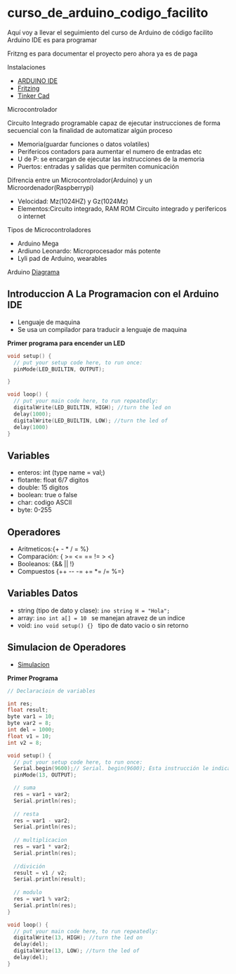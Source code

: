 # curso_de_arduino_codigo_facilito
Aquí voy a llevar el seguimiento del curso de Arduino de código facilito
Arduino IDE es para programar

Fritzng es para documentar el proyecto pero ahora ya es de paga


Instalaciones
- [ARDUINO IDE](https://www.arduino.cc/en/software)
- [Fritzing](https://fritzing.org/download/)
- [Tinker Cad](https://www.tinkercad.com)

Microcontrolador

Circuito Integrado programable capaz de ejecutar instrucciones de forma secuencial con la finalidad de automatizar algún proceso

- Memoria(guardar funciones o datos volatiles)
- Perifericos contadors para aumentar el numero de entradas etc
- U de P: se encargan de ejecutar las instrucciones de la memoria
- Puertos: entradas y salidas que permiten comunicación

Difrencia entre un Microcontrolador(Arduino) y un Microordenador(Raspberrypi)

- Velocidad: Mz(1024HZ) y Gz(1024Mz)
- Elementos:Circuito integrado, RAM ROM Circuito integrado y perifericos o internet

Tipos de Microcontroladores

- Arduino Mega
- Ardiuno Leonardo: Microprocesador más potente
- Lyli pad de Arduino, wearables

Arduino
[Diagrama](https://web.archive.org/web/20180329025056/http://pighixxx.com:80/unov3pdf.pdf)

## Introduccion A La Programacion con el Arduino IDE

- Lenguaje de maquina
- Se usa un compilador para traducir a lenguaje de maquina

**Primer programa para encender un LED**

```ino
void setup() {
  // put your setup code here, to run once:
  pinMode(LED_BUILTIN, OUTPUT);

}

void loop() {
  // put your main code here, to run repeatedly:
  digitalWrite(LED_BUILTIN, HIGH); //turn the led on
  delay(1000);
  digitalWrite(LED_BUILTIN, LOW); //turn the led of
  delay(1000)
}
```

## Variables

- enteros: int (type name = val;)
- flotante: float 6/7 digitos
- double: 15 digitos
- boolean: true o false
- char: codigo ASCII
- byte: 0-255

## Operadores
- Aritmeticos:{+ - * / = %}
- Comparación: { >= <= == != > <}
- Booleanos: {&& || !}
- Compuestos {++ -- -= += *= /= %=}

## Variables Datos
- string (tipo de dato y clase): ```ino string H = "Hola"; ```
- array: ```ino int a[] = 10 ``` se manejan atravez de un indice
- void: ```ino void setup() {} ``` tipo de dato vacio o sin retorno

## Simulacion de Operadores
- [Simulacion](https://www.tinkercad.com/things/7R1S8E5HIRT)

**Primer Programa**
```ino 
// Declaracioin de variables

int res;
float result;
byte var1 = 10;
byte var2 = 8;
int del = 1000;
float v1 = 10;
int v2 = 8;

void setup() {
  // put your setup code here, to run once:
  Serial.begin(9600);// Serial. begin(9600); Esta instrucción le indica al Arduino que inicie comunicación con la computadora (o cualquier dispositivo conectado a los pines RX y TX) con una velocidad de comunicación serial de 9600 bits por segundo (baudios) 
  pinMode(13, OUTPUT);

  // suma
  res = var1 + var2;
  Serial.println(res);
  
  // resta
  res = var1 - var2;
  Serial.println(res);
  
  // multiplicacion
  res = var1 * var2;
  Serial.println(res);
  
  //divición
  result = v1 / v2;
  Serial.println(result);
  
  // modulo
  res = var1 % var2;
  Serial.println(res);
}

void loop() {
  // put your main code here, to run repeatedly:
  digitalWrite(13, HIGH); //turn the led on
  delay(del);
  digitalWrite(13, LOW); //turn the led of
  delay(del);
}
```

